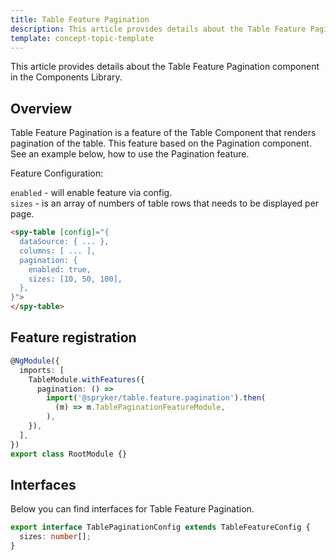 ```yaml
---
title: Table Feature Pagination
description: This article provides details about the Table Feature Pagination component in the Components Library.
template: concept-topic-template
---
```


This article provides details about the Table Feature Pagination component in the Components Library.

## Overview

Table Feature Pagination is a feature of the Table Component that renders pagination of the table.
This feature based on the Pagination component.
See an example below, how to use the Pagination feature.

Feature Configuration:

`enabled` - will enable feature via config.  
`sizes` - is an array of numbers of table rows that needs to be displayed per page.  

```html
<spy-table [config]="{
  dataSource: { ... },
  columns: [ ... ],
  pagination: {
    enabled: true,
    sizes: [10, 50, 100],
  },                                                                                           
}">
</spy-table>
```

## Feature registration
   
```ts
@NgModule({
  imports: [
    TableModule.withFeatures({
      pagination: () =>
        import('@spryker/table.feature.pagination').then(
          (m) => m.TablePaginationFeatureModule,
        ),    
    }),
  ],
})
export class RootModule {}
```

## Interfaces

Below you can find interfaces for Table Feature Pagination.

```ts
export interface TablePaginationConfig extends TableFeatureConfig {
  sizes: number[];
}
```
